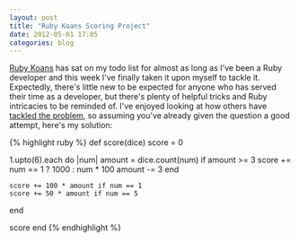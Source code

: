 ```yaml
---
layout: post
title: "Ruby Koans Scoring Project"
date: 2012-05-01 17:05
categories: blog
---
```


[Ruby Koans](http://rubykoans.com) has sat on my todo list for almost as long as I've been a Ruby developer and this week I've finally taken it upon myself to tackle it. Expectedly, there's little new to be expected for anyone who has served their time as a developer, but there's plenty of helpful tricks and Ruby intricacies to be reminded of. I've enjoyed looking at how others have [tackled the problem](http://stackoverflow.com/questions/4749973/ruby-greed-koan-how-can-i-improve-my-if-then-soup), so assuming you've already given the question a good attempt, here's my solution:

{% highlight ruby %}
def score(dice)
  score = 0

  1.upto(6).each do |num|
    amount = dice.count(num)
    if amount >= 3
      score += num == 1 ? 1000 : num * 100
      amount -= 3
    end

    score += 100 * amount if num == 1
    score += 50 * amount if num == 5
  end

  score
end
{% endhighlight %}
